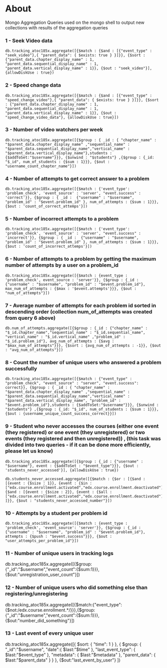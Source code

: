 # About
Mongo Aggregation Queries used on the mongo shell to output new collections with results of the aggregation queries

### 1 - Seek Video data
    db.tracking_atoc185x.aggregate([{$match : {$and : [{"event_type" : "seek_video"},{ "parent_data": { $exists: true } }]}}, {$sort : {"parent_data.chapter_display_name" : 1, "parent_data.sequential_display_name" : 1, "parent_data.vertical_display_name" : 1}}, {$out : "seek_video"}], {allowDiskUse : true})

### 2 - Speed change data
    db.tracking_atoc185x.aggregate([{$match : {$and : [{"event_type" : "speed_change_video"},{ "parent_data": { $exists: true } }]}}, {$sort : {"parent_data.chapter_display_name" : 1, "parent_data.sequential_display_name" : 1, "parent_data.vertical_display_name" : 1}}, {$out : "speed_change_video_data"}, {allowDiskUse : true}])

### 3 - Number of video watchers per week
    db.tracking_atoc185x.aggregate([{$group : { _id : { "chapter_name" : "$parent_data.chapter_display_name" ,"sequential_name" : "$parent_data.sequential_display_name","vertical_name" : "$parent_data.vertical_display_name"},students : {$addToSet:"$username"}}}, {$unwind : "$students"} ,{$group : {_id: "$_id", num_of_students : {$sum : 1}}}, {$out : "username_count_chapter_name"}])

### 4 - Number of attempts to get correct answer to a problem
    db.tracking_atoc185x.aggregate([{$match : {'event_type': 'problem_check', 'event_source' : 'server', "event.success" : 'correct'}}, {$group : { _id :  {"username" : "$username", "problem_id" : "$event.problem_id" }, num_of_attempts : {$sum : 1}}}, {$out : 'count_of_correct_attemps'}]) 

### 5 - Number of incorrect attempts to a problem
    db.tracking_atoc185x.aggregate([{$match : {'event_type': 'problem_check', 'event_source' : 'server', "event.success" : 'incorrect'}}, {$group : { _id :  {"username" : "$username", "problem_id" : "$event.problem_id" }, num_of_attempts : {$sum : 1}}}, {$out : 'count_of_incorrect_attemps'}])

### 6 - Number of attempts to a problem by getting the maximum number of attempts by a user on a problem_id
    db.tracking_atoc185x.aggregate([{$match : {event_type : 'problem_check', event_source : 'server'}}, {$group : {_id : {"username" : "$username", "problem_id" : "$event.problem_id"}, max_num_of_attempts : {$max : '$event.attempts'}}}, {$out : "num_of_attempts"}])

### 7 - Average number of attempts for each problem id sorted in descending order (collection num_of_attempts was created from query 6 above)
    db.num_of_attempts.aggregate([{$group : {_id : {"chapter_name" : "$_id.chapter_name","sequential_name" : "$_id.sequential_name", "vertical_name" : "$_id.vertical_name" ,"problem_id" : "$_id.problem_id"}, avg_num_of_attempts : {$avg : "$max_num_of_attempts"}}}, {$sort : {avg_num_of_attempts : -1}}, {$out : "avg_num_of_attempts"}])

### 8 - Count the number of unique users who answered a problem successfully
    db.tracking_atoc185x.aggregate([{$match : {"event_type" : "problem_check", "event_source" : "server", "event.success": correct}}, {$group : { _id : { "chapter_name" : "$parent_data.chapter_display_name" ,"sequential_name" : "$parent_data.sequential_display_name","vertical_name" : "$parent_data.vertical_display_name", "problem_id" : "$event.problem_id"},students : {$addToSet:"$username"}}}, {$unwind : "$students"} ,{$group : {_id: "$_id", num_of_students : {$sum : 1}}}, {$out : {username_unique_count_success_correct}}])

### 9 - Student who never accesses the courses (either one event (they registered) or one event (they unregistered) or two events (they registered and then unregistered)) , (this task was divided into two queries - if it can be done more efficiently, please let us know)
    db.tracking_atoc185x.aggregate([{$group : {_id : {"username" : "$username"}, event : {$addToSet : "$event_type"}}}, {$out : 'students_never_accessed'}], {allowDiskUse : true})

    db.students_never_accessed.aggregate([{$match : {$or : [{$and : [{event : {$size : 1}}, {event : {$in : ["edx.course.enrollment.activated","edx.course.enrollment.deactivated"]}}]},{$and : [{event : {$size : 2}}, {event : {$all : ["edx.course.enrollment.activated","edx.course.enrollment.deactivated"]}}]} ]}}, {$out : "students_never_accessed_number"}])

### 10 - Attempts by a student per problem id
    db.tracking_atoc185x.aggregate([{$match : {event_type : 'problem_check', 'event_source': 'server'}}, {$group : {_id : {"username" : "$username", "problem_id" : "$event.problem_id"}, attempts : {$push : "$event.success"}}}, {$out : "user_attempts_per_problem_id"}])
    
### 11 - Number of unique users in tracking logs
db.tracking_atoc185x.aggregate([{$group:{"_id":"$username","event_count":{$sum:1}}},{$out:"unregistration_user_count"}])

### 12 - Number of unique users who did something else than registering/unregistering
db.tracking_atoc185x.aggregate([{$match:{"event_type":{$not:/edx\.course\.enrollment.*/}}},{$group:{"_id":"$username","event_count":{$sum:1}}},{$out:"number_did_something"}])

### 13 - Last event of every unique user
db.tracking_atoc185x.aggregate([{ $sort: { "time": 1 } }, { $group: { "_id":"$username", "date":{ $last:"$time" }, "last_event_type": { $last:"$event_type" }, "metadata": { $last:"$metadata" }, "parent_data": { $last:"$parent_data" } } }, {$out:"last_event_by_user"} ])
